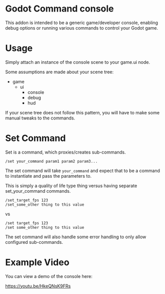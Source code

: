 Godot Command console
======================

This addon is intended to be a generic game/developer console, enabling debug options or running various commands to control your Godot game.

Usage
=====

Simply attach an instance of the console scene to your game.ui node.

Some assumptions are made about your scene tree:

- game
  - ui
    - console
    - debug
    - hud

If your scene tree does not follow this pattern, you will have to make some manual tweaks to the commands.

Set Command
===========

Set is a command, which proxies/creates sub-commands.

```
/set your_command param1 param2 param3...
```

The set command will take `your_command` and expect that to be a command to instantiate and pass the parameters to.

This is simply a quality of life type thing versus having separate set_your_command commands.

```
/set_target_fps 123
/set_some_other thing to this value
```
vs
```
/set target_fps 123
/set some_other thing to this value
```

The set command will also handle some error handling to only allow configured sub-commands.

Example Video
=============

You can view a demo of the console here:

https://youtu.be/HkeQNsK9FRs
